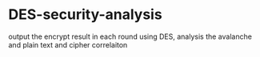# DES-security-analysis
output the encrypt result in each round using DES, analysis the avalanche and plain text and cipher correlaiton
